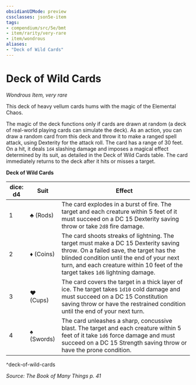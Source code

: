 ```yaml
---
obsidianUIMode: preview
cssclasses: json5e-item
tags:
- compendium/src/5e/bmt
- item/rarity/very-rare
- item/wondrous
aliases: 
- "Deck of Wild Cards"
---
```

# Deck of Wild Cards
*Wondrous Item, very rare*  


This deck of heavy vellum cards hums with the magic of the Elemental Chaos.

The magic of the deck functions only if cards are drawn at random (a deck of real-world playing cards can simulate the deck). As an action, you can draw a random card from this deck and throw it to make a ranged spell attack, using Dexterity for the attack roll. The card has a range of 30 feet. On a hit, it deals `1d4` slashing damage and imposes a magical effect determined by its suit, as detailed in the Deck of Wild Cards table. The card immediately returns to the deck after it hits or misses a target.

**Deck of Wild Cards**

| dice: d4 | Suit | Effect |
|----------|------|--------|
| 1 | ♣ (Rods) | The card explodes in a burst of fire. The target and each creature within 5 feet of it must succeed on a DC 15 Dexterity saving throw or take `2d8` fire damage. |
| 2 | ♦ (Coins) | The card shoots streaks of lightning. The target must make a DC 15 Dexterity saving throw. On a failed save, the target has the blinded condition until the end of your next turn, and each creature within 10 feet of the target takes `1d6` lightning damage. |
| 3 | ♥ (Cups) | The card covers the target in a thick layer of ice. The target takes `1d10` cold damage and must succeed on a DC 15 Constitution saving throw or have the restrained condition until the end of your next turn. |
| 4 | ♠ (Swords) | The card unleashes a sharp, concussive blast. The target and each creature within 5 feet of it take `1d6` force damage and must succeed on a DC 15 Strength saving throw or have the prone condition. |
^deck-of-wild-cards

*Source: The Book of Many Things p. 41*